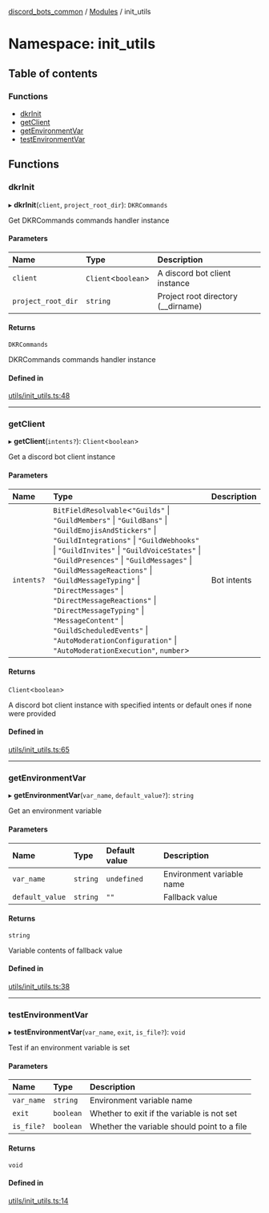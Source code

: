 [discord_bots_common](../README.md) / [Modules](../modules.md) / init\_utils

# Namespace: init\_utils

## Table of contents

### Functions

- [dkrInit](init_utils.md#dkrinit)
- [getClient](init_utils.md#getclient)
- [getEnvironmentVar](init_utils.md#getenvironmentvar)
- [testEnvironmentVar](init_utils.md#testenvironmentvar)

## Functions

### dkrInit

▸ **dkrInit**(`client`, `project_root_dir`): `DKRCommands`

Get DKRCommands commands handler instance

#### Parameters

| Name | Type | Description |
| :------ | :------ | :------ |
| `client` | `Client`<`boolean`\> | A discord bot client instance |
| `project_root_dir` | `string` | Project root directory (__dirname) |

#### Returns

`DKRCommands`

DKRCommands commands handler instance

#### Defined in

[utils/init_utils.ts:48](https://github.com/dgudim/Discord_bots-common/blob/master/src/utils/init_utils.ts#L48)

___

### getClient

▸ **getClient**(`intents?`): `Client`<`boolean`\>

Get a discord bot client instance

#### Parameters

| Name | Type | Description |
| :------ | :------ | :------ |
| `intents?` | `BitFieldResolvable`<``"Guilds"`` \| ``"GuildMembers"`` \| ``"GuildBans"`` \| ``"GuildEmojisAndStickers"`` \| ``"GuildIntegrations"`` \| ``"GuildWebhooks"`` \| ``"GuildInvites"`` \| ``"GuildVoiceStates"`` \| ``"GuildPresences"`` \| ``"GuildMessages"`` \| ``"GuildMessageReactions"`` \| ``"GuildMessageTyping"`` \| ``"DirectMessages"`` \| ``"DirectMessageReactions"`` \| ``"DirectMessageTyping"`` \| ``"MessageContent"`` \| ``"GuildScheduledEvents"`` \| ``"AutoModerationConfiguration"`` \| ``"AutoModerationExecution"``, `number`\> | Bot intents |

#### Returns

`Client`<`boolean`\>

A discord bot client instance with specified intents or default ones if none were provided

#### Defined in

[utils/init_utils.ts:65](https://github.com/dgudim/Discord_bots-common/blob/master/src/utils/init_utils.ts#L65)

___

### getEnvironmentVar

▸ **getEnvironmentVar**(`var_name`, `default_value?`): `string`

Get an environment variable

#### Parameters

| Name | Type | Default value | Description |
| :------ | :------ | :------ | :------ |
| `var_name` | `string` | `undefined` | Environment variable name |
| `default_value` | `string` | `""` | Fallback value |

#### Returns

`string`

Variable contents of fallback value

#### Defined in

[utils/init_utils.ts:38](https://github.com/dgudim/Discord_bots-common/blob/master/src/utils/init_utils.ts#L38)

___

### testEnvironmentVar

▸ **testEnvironmentVar**(`var_name`, `exit`, `is_file?`): `void`

Test if an environment variable is set

#### Parameters

| Name | Type | Description |
| :------ | :------ | :------ |
| `var_name` | `string` | Environment variable name |
| `exit` | `boolean` | Whether to exit if the variable is not set |
| `is_file?` | `boolean` | Whether the variable should point to a file |

#### Returns

`void`

#### Defined in

[utils/init_utils.ts:14](https://github.com/dgudim/Discord_bots-common/blob/master/src/utils/init_utils.ts#L14)
